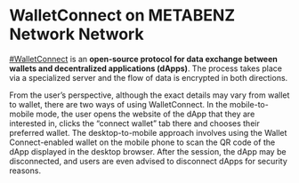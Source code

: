 # WalletConnect on METABENZ Network Network

[#WalletConnect](https://walletconnect.com) is an **open-source protocol for data exchange between wallets and decentralized applications (dApps)**. The process takes place via a specialized server and the flow of data is encrypted in both directions.

From the user’s perspective, although the exact details may vary from wallet to wallet, there are two ways of using WalletConnect. In the mobile-to-mobile mode, the user opens the website of the dApp that they are interested in, clicks the “connect wallet” tab there and chooses their preferred wallet. The desktop-to-mobile approach involves using the Wallet Connect-enabled wallet on the mobile phone to scan the QR code of the dApp displayed in the desktop browser. After the session, the dApp may be disconnected, and users are even advised to disconnect dApps for security reasons.
